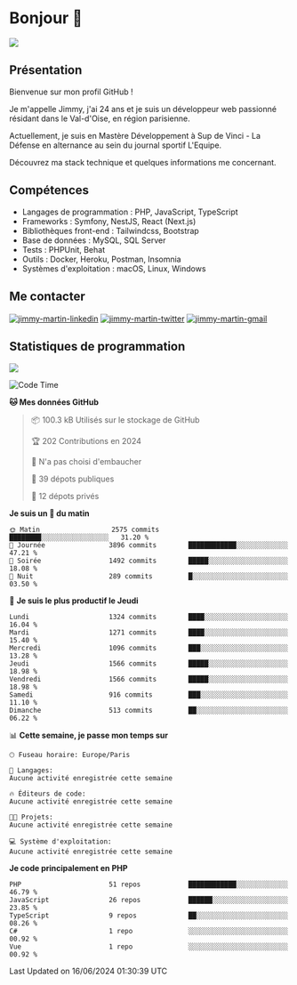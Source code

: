 # Bonjour 👋

![](https://komarev.com/ghpvc/?username=jimmy-martin&color=1a1b27)

## Présentation

Bienvenue sur mon profil GitHub !

Je m'appelle Jimmy, j'ai 24 ans et je suis un développeur web passionné résidant dans le Val-d'Oise, en région parisienne.

Actuellement, je suis en Mastère Développement à Sup de Vinci - La Défense en alternance au sein du journal sportif L'Equipe.

Découvrez ma stack technique et quelques informations me concernant.

## Compétences

- Langages de programmation : PHP, JavaScript, TypeScript
- Frameworks : Symfony, NestJS, React (Next.js)
- Bibliothèques front-end : Tailwindcss, Bootstrap
- Base de données : MySQL, SQL Server
- Tests : PHPUnit, Behat
- Outils : Docker, Heroku, Postman, Insomnia
- Systèmes d'exploitation : macOS, Linux, Windows

## Me contacter

<p>
<a href="https://www.linkedin.com/in/jimmy-martin-dev/" target="_blank"><img align="center" src="https://img.shields.io/badge/-LinkedIn-0077B5?style=for-the-badge&logo=Linkedin&logoColor=white" alt="jimmy-martin-linkedin"/></a>
<a href="https://twitter.com/jimmydev_" target="_blank"><img align="center" src="https://img.shields.io/badge/-Twitter-1DA1F2?style=for-the-badge&logo=Twitter&logoColor=white" alt="jimmy-martin-twitter"/></a>
<a href="mailto:jimmy.martin952@gmail.com" target="_blank"><img align="center" src="https://img.shields.io/badge/gmail-D14836?style=for-the-badge&logo=gmail&logoColor=white" alt="jimmy-martin-gmail"/></a>
</p>

## Statistiques de programmation

<a href="https://github-readme-stats.vercel.app/api/top-langs/?username=jimmy-martin&layout=compact">
  <img align="center" src="https://github-readme-stats.vercel.app/api/top-langs/?username=jimmy-martin&layout=compact"/>
</a>

<!--START_SECTION:waka-->
![Code Time](http://img.shields.io/badge/Code%20Time-2%2C017%20hrs%2040%20mins-blue)

**🐱 Mes données GitHub** 

> 📦 100.3 kB Utilisés sur le stockage de GitHub 
 > 
> 🏆 202 Contributions en 2024
 > 
> 🚫 N'a pas choisi d'embaucher
 > 
> 📜 39 dépots publiques 
 > 
> 🔑 12 dépots privés 
 > 
**Je suis un 🐤 du matin** 

```text
🌞 Matin                  2575 commits        ████████░░░░░░░░░░░░░░░░░   31.20 % 
🌆 Journée                3896 commits        ████████████░░░░░░░░░░░░░   47.21 % 
🌃 Soirée                 1492 commits        █████░░░░░░░░░░░░░░░░░░░░   18.08 % 
🌙 Nuit                   289 commits         █░░░░░░░░░░░░░░░░░░░░░░░░   03.50 % 
```
📅 **Je suis le plus productif le Jeudi** 

```text
Lundi                    1324 commits        ████░░░░░░░░░░░░░░░░░░░░░   16.04 % 
Mardi                    1271 commits        ████░░░░░░░░░░░░░░░░░░░░░   15.40 % 
Mercredi                 1096 commits        ███░░░░░░░░░░░░░░░░░░░░░░   13.28 % 
Jeudi                    1566 commits        █████░░░░░░░░░░░░░░░░░░░░   18.98 % 
Vendredi                 1566 commits        █████░░░░░░░░░░░░░░░░░░░░   18.98 % 
Samedi                   916 commits         ███░░░░░░░░░░░░░░░░░░░░░░   11.10 % 
Dimanche                 513 commits         ██░░░░░░░░░░░░░░░░░░░░░░░   06.22 % 
```


📊 **Cette semaine, je passe mon temps sur** 

```text
🕑︎ Fuseau horaire: Europe/Paris

💬 Langages: 
Aucune activité enregistrée cette semaine

🔥 Éditeurs de code: 
Aucune activité enregistrée cette semaine

🐱‍💻 Projets: 
Aucune activité enregistrée cette semaine

💻 Système d'exploitation: 
Aucune activité enregistrée cette semaine
```

**Je code principalement en PHP** 

```text
PHP                      51 repos            ████████████░░░░░░░░░░░░░   46.79 % 
JavaScript               26 repos            ██████░░░░░░░░░░░░░░░░░░░   23.85 % 
TypeScript               9 repos             ██░░░░░░░░░░░░░░░░░░░░░░░   08.26 % 
C#                       1 repo              ░░░░░░░░░░░░░░░░░░░░░░░░░   00.92 % 
Vue                      1 repo              ░░░░░░░░░░░░░░░░░░░░░░░░░   00.92 % 
```




 Last Updated on 16/06/2024 01:30:39 UTC
<!--END_SECTION:waka-->


